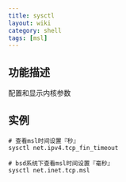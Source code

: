 ```yaml
---
title: sysctl
layout: wiki
category: shell
tags: [msl]
---
```


## 功能描述

配置和显示内核参数

## 实例

~~~Text
# 查看msl时间设置『秒』
sysctl net.ipv4.tcp_fin_timeout

# bsd系统下查看msl时间设置『毫秒』
sysctl net.inet.tcp.msl	
~~~

